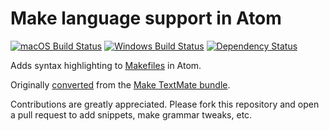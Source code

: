 # Make language support in Atom
[![macOS Build Status](https://travis-ci.org/atom/language-make.svg?branch=master)](https://travis-ci.org/atom/language-make)
[![Windows Build Status](https://ci.appveyor.com/api/projects/status/vq1aascey21wxjh7/branch/master?svg=true)](https://ci.appveyor.com/project/Atom/language-make/branch/master)
[![Dependency Status](https://david-dm.org/atom/language-make.svg)](https://david-dm.org/atom/language-make)

Adds syntax highlighting to [Makefiles](https://www.gnu.org/software/make/manual/make.html) in Atom.

Originally [converted](http://flight-manual.atom.io/hacking-atom/sections/converting-from-textmate) from the [Make TextMate bundle](https://github.com/textmate/make.tmbundle).

Contributions are greatly appreciated. Please fork this repository and open a pull request to add snippets, make grammar tweaks, etc.
